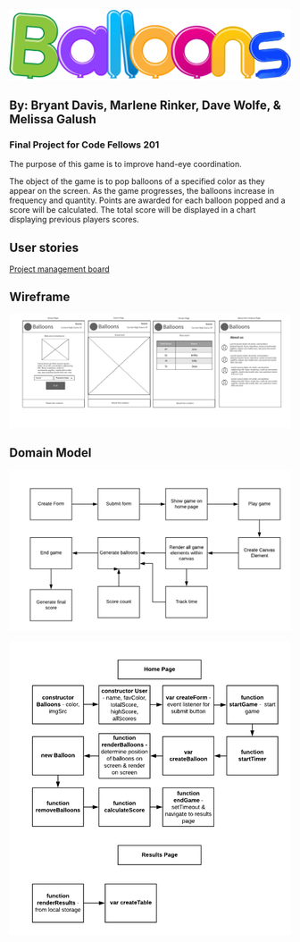 ![Balloons](assets/balloon-logo.png)

## By: Bryant Davis, Marlene Rinker, Dave Wolfe, & Melissa Galush
### Final Project for Code Fellows 201

The purpose of this game is to improve hand-eye coordination. 

The object of the game is to pop balloons of a specified color as they appear on the screen.  As the game progresses, the balloons increase in frequency and quantity.  Points are awarded for each balloon popped and a score will be calculated.  The total score will be displayed in a chart displaying previous players scores.

## User stories
[Project management board](https://github.com/mgalush/balloons/projects/1)
## Wireframe
![wireframe](assets/balloons-wireframe.png)

## Domain Model
![domain-model-overview](assets/domain-model.png)

![domain-model-js](assets/domain-model-js.png)